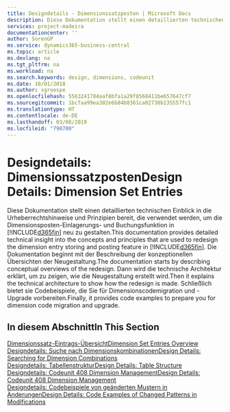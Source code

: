 ```yaml
---
title: Designdetails - Dimensionssatzposten | Microsoft Docs
description: Diese Dokumentation stellt einen detaillierten technischen Einblick in die Urheberrechtshinweise und Prinzipien bereit, die verwendet werden, um die Dimensionsposten-Einlagerungs- und Buchungsfunktion in  neu zu gestalten.
services: project-madeira
documentationcenter: ''
author: SorenGP
ms.service: dynamics365-business-central
ms.topic: article
ms.devlang: na
ms.tgt_pltfrm: na
ms.workload: na
ms.search.keywords: design, dimensions, codeunit
ms.date: 10/01/2018
ms.author: sgroespe
ms.openlocfilehash: 5563241784aaf8bfa1a29f8568411be657647cf7
ms.sourcegitcommit: 1bcfaa99ea302e6b84b8361ca02730b135557fc1
ms.translationtype: HT
ms.contentlocale: de-DE
ms.lasthandoff: 03/08/2019
ms.locfileid: "798700"
---
```

# <a name="design-details-dimension-set-entries"></a><span data-ttu-id="713d5-103">Designdetails: Dimensionssatzposten</span><span class="sxs-lookup"><span data-stu-id="713d5-103">Design Details: Dimension Set Entries</span></span>
<span data-ttu-id="713d5-104">Diese Dokumentation stellt einen detaillierten technischen Einblick in die Urheberrechtshinweise und Prinzipien bereit, die verwendet werden, um die Dimensionsposten-Einlagerungs- und Buchungsfunktion in [!INCLUDE[d365fin](includes/d365fin_md.md)] neu zu gestalten.</span><span class="sxs-lookup"><span data-stu-id="713d5-104">This documentation provides detailed technical insight into the concepts and principles that are used to redesign the dimension entry storing and posting feature in [!INCLUDE[d365fin](includes/d365fin_md.md)].</span></span> <span data-ttu-id="713d5-105">Die Dokumentation beginnt mit der Beschreibung der konzeptionellen Übersichten der Neugestaltung.</span><span class="sxs-lookup"><span data-stu-id="713d5-105">The documentation starts by describing conceptual overviews of the redesign.</span></span> <span data-ttu-id="713d5-106">Dann wird die technische Architektur erklärt, um zu zeigen, wie die Neugestaltung erstellt wird.</span><span class="sxs-lookup"><span data-stu-id="713d5-106">Then it explains the technical architecture to show how the redesign is made.</span></span> <span data-ttu-id="713d5-107">Schließlich bietet sie Codebeispiele, die Sie für Dimensionscodemigration und -Upgrade vorbereiten.</span><span class="sxs-lookup"><span data-stu-id="713d5-107">Finally, it provides code examples to prepare you for dimension code migration and upgrade.</span></span>  

## <a name="in-this-section"></a><span data-ttu-id="713d5-108">In diesem Abschnitt</span><span class="sxs-lookup"><span data-stu-id="713d5-108">In This Section</span></span>  
[<span data-ttu-id="713d5-109">Dimensionssatz-Eintrags-Übersicht</span><span class="sxs-lookup"><span data-stu-id="713d5-109">Dimension Set Entries Overview</span></span>](design-details-dimension-set-entries-overview.md)  
[<span data-ttu-id="713d5-110">Designdetails: Suche nach Dimensionskombinationen</span><span class="sxs-lookup"><span data-stu-id="713d5-110">Design Details: Searching for Dimension Combinations</span></span>](design-details-searching-for-dimension-combinations.md)  
[<span data-ttu-id="713d5-111">Designdetails: Tabellenstruktur</span><span class="sxs-lookup"><span data-stu-id="713d5-111">Design Details: Table Structure</span></span>](design-details-table-structure.md)  
[<span data-ttu-id="713d5-112">Designdetails: Codeunit 408 Dimension Management</span><span class="sxs-lookup"><span data-stu-id="713d5-112">Design Details: Codeunit 408 Dimension Management</span></span>](design-details-codeunit-408-dimension-management.md)  
[<span data-ttu-id="713d5-113">Designdetails: Codebeispiele von geänderten Mustern in Änderungen</span><span class="sxs-lookup"><span data-stu-id="713d5-113">Design Details: Code Examples of Changed Patterns in Modifications</span></span>](design-details-code-examples-of-changed-patterns-in-modifications.md)
